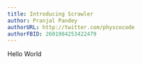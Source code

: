 ```yaml
---
title: Introducing Scrawler
author: Pranjal Pandey
authorURL: http://twitter.com/physcocode
authorFBID: 2601984253422479
---
```


Hello World
